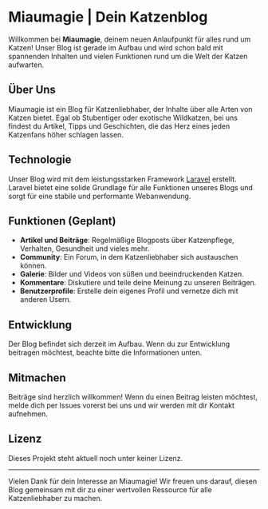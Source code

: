 # Miaumagie | Dein Katzenblog

Willkommen bei **Miaumagie**, deinem neuen Anlaufpunkt für alles rund um Katzen! Unser Blog ist gerade im Aufbau und wird schon bald mit spannenden Inhalten und vielen Funktionen rund um die Welt der Katzen aufwarten.

## Über Uns

Miaumagie ist ein Blog für Katzenliebhaber, der Inhalte über alle Arten von Katzen bietet. Egal ob Stubentiger oder exotische Wildkatzen, bei uns findest du Artikel, Tipps und Geschichten, die das Herz eines jeden Katzenfans höher schlagen lassen.

## Technologie

Unser Blog wird mit dem leistungsstarken Framework [Laravel](https://laravel.com) erstellt. Laravel bietet eine solide Grundlage für alle Funktionen unseres Blogs und sorgt für eine stabile und performante Webanwendung.

## Funktionen (Geplant)

- **Artikel und Beiträge**: Regelmäßige Blogposts über Katzenpflege, Verhalten, Gesundheit und vieles mehr.
- **Community**: Ein Forum, in dem Katzenliebhaber sich austauschen können.
- **Galerie**: Bilder und Videos von süßen und beeindruckenden Katzen.
- **Kommentare**: Diskutiere und teile deine Meinung zu unseren Beiträgen.
- **Benutzerprofile**: Erstelle dein eigenes Profil und vernetze dich mit anderen Usern.

## Entwicklung

Der Blog befindet sich derzeit im Aufbau. Wenn du zur Entwicklung beitragen möchtest, beachte bitte die Informationen unten.

## Mitmachen

Beiträge sind herzlich willkommen! Wenn du einen Beitrag leisten möchtest, melde dich per Issues vorerst bei uns und wir werden mit dir Kontakt aufnehmen.

## Lizenz

Dieses Projekt steht aktuell noch unter keiner Lizenz.

---

Vielen Dank für dein Interesse an Miaumagie! Wir freuen uns darauf, diesen Blog gemeinsam mit dir zu einer wertvollen Ressource für alle Katzenliebhaber zu machen.
